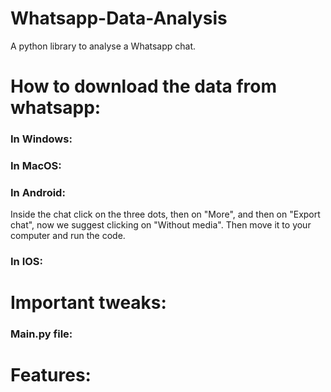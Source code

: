 # Whatsapp-Data-Analysis
A python library to analyse a Whatsapp chat.


# **How to download the data from whatsapp:**
### **In Windows:**

### **In MacOS:**

### **In Android:**

Inside the chat click on the three dots, then on "More", and then on "Export chat", now we suggest clicking on "Without media".
Then move it to your computer and run the code.

### **In IOS:**

# **Important tweaks:**
### **Main.py file:**

# **Features:**
